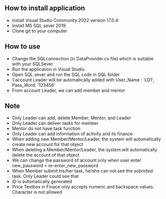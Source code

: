 ## How to install application
- Install Visual Studio Community 2022 version 17.0.4
- Install MS SQL sever 2019
- Clone git to your computer
## How to use
- Change the SQLconnection (in DataProvider.cs file) which is suitable with your SQLSever
- Run the application in Visual Studio
- Open SQL sever and run the SQL code in SQL folder
- 1 account Leader will be automatically added with User_Name : 'LD1', Pass_Word: '123456'
- From account Leader, we can add member and mentor
## Note 
- Only Leader can add, delete Member, Mentor, and Leader
- Only Leader can deliver tasks for member
- Mentor do not have task function
- Only Leader can add information of activity and its finance
- When adding new Member/Mentor/Leader, the system will automatically create new account for that object
- When deleting a Member/Mentor/Leader, the system will automatically delete the account of that object
- We can change the password of account only when user enter new_password = re-enter_new_password
- When Member submit his/her task, he/she can not see the submited task. Only Leader could see that
- ID is automatically generated
- Price Textbox in Finace only accepts numeric and backspace values. Character is not allowed
